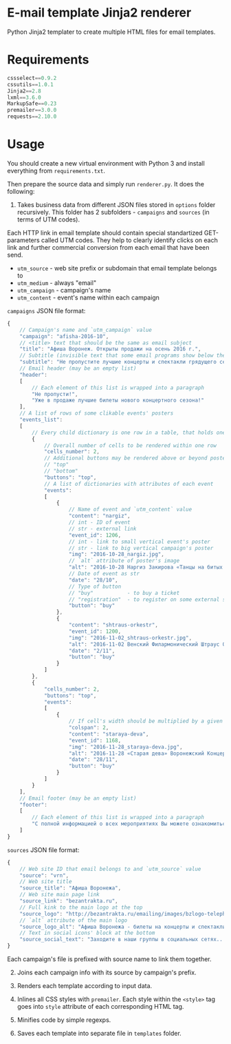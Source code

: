 # E-mail template Jinja2 renderer

Python Jinja2 templater to create multiple HTML files for email templates.

# Requirements

```python
cssselect==0.9.2
cssutils==1.0.1
Jinja2==2.8
lxml==3.6.0
MarkupSafe==0.23
premailer==3.0.0
requests==2.10.0
```

# Usage

You should create a new virtual environment with Python 3 and install everything from `requirements.txt`.

Then prepare the source data and simply run `renderer.py`. It does the following:

1. Takes business data from different JSON files stored in `options` folder recursively.
This folder has 2 subfolders - `campaigns` and `sources` (in terms of UTM codes).

Each HTTP link in email template should contain special standartized GET-parameters called UTM codes.
They help to clearly identify clicks on each link and further commercial conversion from each email that have been send.

* `utm_source`   - web site prefix or subdomain that email template belongs to
* `utm_medium`   - always "email"
* `utm_campaign` - campaign's name
* `utm_content`  - event's name within each campaign

`campaigns` JSON file format:

```js
{
    // Campaign's name and `utm_campaign` value
    "campaign": "afisha-2016-10",
    // <title> text that should be the same as email subject
    "title": "Афиша Воронеж. Открыты продажи на осень 2016 г.",
    // Subtitle (invisible text that some email programs show below the email subject) - not more than 120-140 symbols
    "subtitle": "Не пропустите лучшие концерты и спектакли грядущего сезона",
    // Email header (may be an empty list)
    "header":
    [
        // Each element of this list is wrapped into a paragraph
        "Не пропусти!",
        "Уже в продаже лучшие билеты нового концертного сезона!"
    ],
    // A list of rows of some clikable events' posters
    "events_list":
    [
        // Every child dictionary is one row in a table, that holds one or many posters of events
        {
            // Overall number of cells to be rendered within one row
            "cells_number": 2,
            // Additional buttons may be rendered above or beyond posters:
            // "top"
            // "bottom"
            "buttons": "top",
            // A list of dictionaries with attributes of each event
            "events":
            [
                {
                    // Name of event and `utm_content` value
                    "content": "nargiz",
                    // int - ID of event
                    // str - external link
                    "event_id": 1206,
                    // int - link to small vertical event's poster
                    // str - link to big vertical campaign's poster
                    "img": "2016-10-28_nargiz.jpg",
                    // `alt` attribute of poster's image
                    "alt": "2016-10-28 Наргиз Закирова «Танцы на битых стеклах» Воронежский Концертный Зал",
                    // Date of event as str
                    "date": "28/10",
                    // Type of button
                    // "buy"           - to buy a ticket
                    // "registration"  - to register on some external site
                    "button": "buy"
                },
                {
                    "content": "shtraus-orkestr",
                    "event_id": 1200,
                    "img": "2016-11-02_shtraus-orkestr.jpg",
                    "alt": "2016-11-02 Венский Филармонический Штраус Оркестр Театр Оперы и Балета",
                    "date": "2/11",
                    "button": "buy"
                }
            ]
        },
        {
            "cells_number": 2,
            "buttons": "top",
            "events":
            [
                {
                    // If cell's width should be multiplied by a given number
                    "colspan": 2,
                    "content": "staraya-deva",
                    "event_id": 1168,
                    "img": "2016-11-28_staraya-deva.jpg",
                    "alt": "2016-11-28 «Старая дева» Воронежский Концертный Зал",
                    "date": "28/11",
                    "button": "buy"
                }
            ]
        }
    ],
    // Email footer (may be an empty list)
    "footer":
    [
        // Each element of this list is wrapped into a paragraph
        "С полной информацией о всех мероприятиях Вы можете ознакомиться на нашем сайте..."
    ]
}
```

`sources` JSON file format:

```js
{
    // Web site ID that email belongs to and `utm_source` value
    "source": "vrn",
    // Web site title
    "source_title": "Афиша Воронежа",
    // Web site main page link
    "source_link": "bezantrakta.ru",
    // Full kink to the main logo at the top
    "source_logo": "http://bezantrakta.ru/emailing/images/bzlogo-telephone.jpg",
    // `alt` attribute of the main logo
    "source_logo_alt": "Афиша Воронежа - билеты на концерты и спектакли в Воронеже",
    // Text in social icons' block at the bottom
    "source_social_text": "Заходите в наши группы в социальных сетях..."
}
```

Each campaign's file is prefixed with source name to link them together.

2. Joins each campaign info with its source by campaign's prefix.

3. Renders each template according to input data.

4. Inlines all CSS styles with `premailer`.
Each style within the `<style>` tag goes into `style` attribute of each corresponding HTML tag.

5. Minifies code by simple regexps.

6. Saves each template into separate file in `templates` folder.
